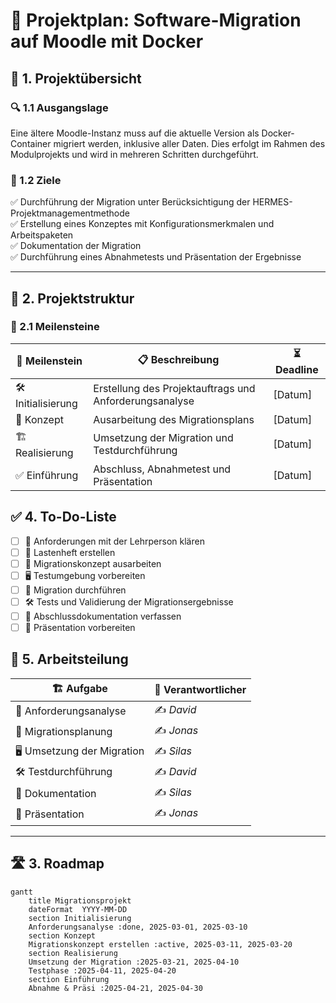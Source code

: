 # 🚀 **Projektplan: Software-Migration auf Moodle mit Docker**

## 📌 1. Projektübersicht

### 🔍 1.1 Ausgangslage

Eine ältere Moodle-Instanz muss auf die aktuelle Version als Docker-Container migriert werden, inklusive aller Daten. Dies erfolgt im Rahmen des Modulprojekts und wird in mehreren Schritten durchgeführt.

### 🎯 1.2 Ziele

✅ Durchführung der Migration unter Berücksichtigung der HERMES-Projektmanagementmethode  
✅ Erstellung eines Konzeptes mit Konfigurationsmerkmalen und Arbeitspaketen  
✅ Dokumentation der Migration  
✅ Durchführung eines Abnahmetests und Präsentation der Ergebnisse

---

## 📆 2. Projektstruktur

### 🔖 2.1 Meilensteine

| 🚀 Meilenstein     | 📋 Beschreibung                                        | ⏳ Deadline |
| ------------------ | ------------------------------------------------------ | ---------- |
| 🛠 Initialisierung | Erstellung des Projektauftrags und Anforderungsanalyse | [Datum]    |
| 📜 Konzept         | Ausarbeitung des Migrationsplans                       | [Datum]    |
| 🏗 Realisierung    | Umsetzung der Migration und Testdurchführung           | [Datum]    |
| ✅ Einführung       | Abschluss, Abnahmetest und Präsentation                | [Datum]    |

## ✅ 4. To-Do-Liste

- [ ]  📌 Anforderungen mit der Lehrperson klären
- [ ]  📑 Lastenheft erstellen
- [ ]  📜 Migrationskonzept ausarbeiten
- [ ]  🖥 Testumgebung vorbereiten
- [ ]  🔄 Migration durchführen
- [ ]  🛠 Tests und Validierung der Migrationsergebnisse
- [ ]  📝 Abschlussdokumentation verfassen
- [ ]  🎤 Präsentation vorbereiten

## 👥 5. Arbeitsteilung

| 🏗 Aufgabe                 | 🏅 Verantwortlicher |
| -------------------------- | ------------------- |
| 📌 Anforderungsanalyse     | ✍️ _David_          |
| 📜 Migrationsplanung       | ✍️ _Jonas_          |
| 🖥 Umsetzung der Migration | ✍️ _Silas_          |
| 🛠 Testdurchführung        | ✍️ _David_          |
| 📝 Dokumentation           | ✍️ _Silas_          |
| 🎤 Präsentation            | ✍️ _Jonas_          |

---
## 🛣 3. Roadmap

```mermaid
gantt
    title Migrationsprojekt
    dateFormat  YYYY-MM-DD
    section Initialisierung
    Anforderungsanalyse :done, 2025-03-01, 2025-03-10
    section Konzept
    Migrationskonzept erstellen :active, 2025-03-11, 2025-03-20
    section Realisierung
    Umsetzung der Migration :2025-03-21, 2025-04-10
    Testphase :2025-04-11, 2025-04-20
    section Einführung
    Abnahme & Präsi :2025-04-21, 2025-04-30
```
